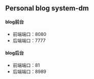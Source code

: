 ## Personal blog system-dm

#### blog前台

- 前端端口：8080
- 后端端口：7777

#### blog后台

- 前端端口：81
- 后端端口：8989
